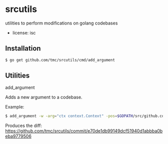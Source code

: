 srcutils
========

utilities to perform modifications on golang codebases

* license: isc

Installation
------------

```sh
$ go get github.com/tmc/srcutils/cmd/add_argument
```

Utilities
---------

add_argument

Adds a new argument to a codebase.

Example:

```sh
$ add_argument -w -arg="ctx context.Context" -pos=$GOPATH/src/github.com/tmc/srcutils/test/original/z.go:#26 github.com/tmc/srcutils/test/original
```

Produces the diff:
https://github.com/tmc/srcutils/commit/e70de1db99149dcf51940d1abbba0beba9779506
